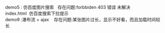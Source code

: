 demo5 : 仿百度图片搜索   存在问题:forbbiden 403 错误 未解决 <br>
index.html  仿百度搜索下拉提示 <br>
demo9 :瀑布流 + ajax    存在问题:某张图片过长，显示不好看，而且加载时间较长
